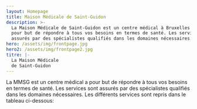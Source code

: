 ```yaml
---
layout: Homepage
title: Maison Médicale de Saint-Guidon
description: >-
  La Maison Médicale de Saint-Guidon est un centre médical à Bruxelles qui a
  pour but de répondre à tous vos besoins en termes de santé. Les services sont
  assurés par des spécialistes qualifiés dans les domaines nécessaires.
hero: /assets/img/frontpage.jpg
hero2: /assets/img/frontpage2.jpg
titre: |-
  La Maison Médicale
  de Saint-Guidon
---
```

La MMSG est un centre médical a pour but de répondre à tous vos besoins en termes de santé. Les services sont assurés par des spécialistes qualifiés dans les domaines nécessaires. Les différents services sont repris dans le tableau ci-dessous:


